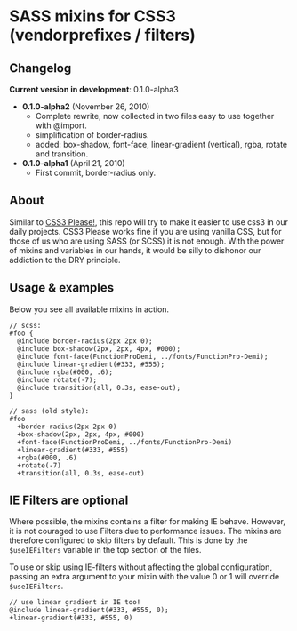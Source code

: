 SASS mixins for CSS3 (vendorprefixes / filters)
===============================================

Changelog
---------

**Current version in development**: 0.1.0-alpha3

* **0.1.0-alpha2** (November 26, 2010) 
   * Complete rewrite, now collected in two files easy to use together with @import.
   * simplification of border-radius.
   * added: box-shadow, font-face, linear-gradient (vertical), rgba, rotate and transition. 
 * **0.1.0-alpha1** (April 21, 2010) 
   * First commit, border-radius only.

About
------

Similar to [CSS3 Please!](http://css3please.com), this repo will try to make it easier to use css3
in our daily projects. CSS3 Please works fine if you are using vanilla CSS, but for those of us
who are using SASS (or SCSS) it is not enough. With the power of mixins and variables in our hands,
it would be silly to dishonor our addiction to the DRY principle. 

Usage & examples
----------------

Below you see all available mixins in action. 

    // scss:
    #foo {
      @include border-radius(2px 2px 0);
      @include box-shadow(2px, 2px, 4px, #000);
      @include font-face(FunctionProDemi, ../fonts/FunctionPro-Demi);
      @include linear-gradient(#333, #555);
      @include rgba(#000, .6);
      @include rotate(-7);
      @include transition(all, 0.3s, ease-out);
    }
    
    // sass (old style):
    #foo
      +border-radius(2px 2px 0)
      +box-shadow(2px, 2px, 4px, #000)
      +font-face(FunctionProDemi, ../fonts/FunctionPro-Demi)
      +linear-gradient(#333, #555)
      +rgba(#000, .6)
      +rotate(-7)
      +transition(all, 0.3s, ease-out)

IE Filters are optional
-----------------------

Where possible, the mixins contains a filter for making IE behave. However, it is not couraged
to use Filters due to performance issues. The mixins are therefore configured to skip filters by default. This is done by the `$useIEFilters` variable in the top section of the files.

To use or skip using IE-filters without affecting the global configuration, passing an extra argument to your mixin with the value 0 or 1 will override `$useIEFilters`.

    // use linear gradient in IE too!
    @include linear-gradient(#333, #555, 0);
    +linear-gradient(#333, #555, 0)
